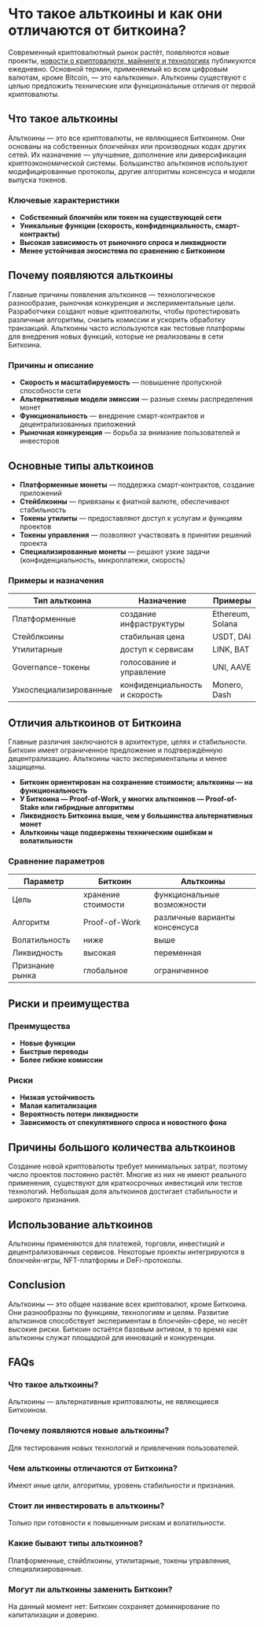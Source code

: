 # Что такое альткоины и как они отличаются от биткоина?

Современный криптовалютный рынок растёт, появляются новые проекты, [новости о криптовалюте, майнинге и технологиях](https://altcoinlog.com/) публикуются ежедневно. Основной термин, применяемый ко всем цифровым валютам, кроме Bitcoin, — это «альткоины». Альткоины существуют с целью предложить технические или функциональные отличия от первой криптовалюты.

## **Что такое альткоины**

Альткоины — это все криптовалюты, не являющиеся Биткоином. Они основаны на собственных блокчейнах или производных кодах других сетей. Их назначение — улучшение, дополнение или диверсификация криптоэкономической системы. Большинство альткоинов используют модифицированные протоколы, другие алгоритмы консенсуса и модели выпуска токенов.

### **Ключевые характеристики**

- **Собственный блокчейн или токен на существующей сети**
- **Уникальные функции (скорость, конфиденциальность, смарт-контракты)**
- **Высокая зависимость от рыночного спроса и ликвидности**
- **Менее устойчивая экосистема по сравнению с Биткоином**

## **Почему появляются альткоины**

Главные причины появления альткоинов — технологическое разнообразие, рыночная конкуренция и экспериментальные цели. Разработчики создают новые криптовалюты, чтобы протестировать различные алгоритмы, снизить комиссии и ускорить обработку транзакций. Альткоины часто используются как тестовые платформы для внедрения новых функций, которые не реализованы в сети Биткоина.

### **Причины и описание**

- **Скорость и масштабируемость** — повышение пропускной способности сети
- **Альтернативные модели эмиссии** — разные схемы распределения монет
- **Функциональность** — внедрение смарт-контрактов и децентрализованных приложений
- **Рыночная конкуренция** — борьба за внимание пользователей и инвесторов

## **Основные типы альткоинов**

- **Платформенные монеты** — поддержка смарт-контрактов, создание приложений
- **Стейблкоины** — привязаны к фиатной валюте, обеспечивают стабильность
- **Токены утилиты** — предоставляют доступ к услугам и функциям проектов
- **Токены управления** — позволяют участвовать в принятии решений проекта
- **Специализированные монеты** — решают узкие задачи (конфиденциальность, микроплатежи, скорость)

### **Примеры и назначения**

| Тип альткоина | Назначение | Примеры |
| --- | --- | --- |
| Платформенные | создание инфраструктуры | Ethereum, Solana |
| Стейблкоины | стабильная цена | USDT, DAI |
| Утилитарные | доступ к сервисам | LINK, BAT |
| Governance-токены | голосование и управление | UNI, AAVE |
| Узкоспециализированные | конфиденциальность и скорость | Monero, Dash |

## **Отличия альткоинов от Биткоина**

Главные различия заключаются в архитектуре, целях и стабильности. Биткоин имеет ограниченное предложение и подтверждённую децентрализацию. Альткоины часто экспериментальны и менее защищены.

- **Биткоин ориентирован на сохранение стоимости; альткоины — на функциональность**
- **У Биткоина — Proof-of-Work, у многих альткоинов — Proof-of-Stake или гибридные алгоритмы**
- **Ликвидность Биткоина выше, чем у большинства альтернативных монет**
- **Альткоины чаще подвержены техническим ошибкам и волатильности**

### **Сравнение параметров**

| Параметр | Биткоин | Альткоины |
| --- | --- | --- |
| Цель | хранение стоимости | функциональные возможности |
| Алгоритм | Proof-of-Work | различные варианты консенсуса |
| Волатильность | ниже | выше |
| Ликвидность | высокая | переменная |
| Признание рынка | глобальное | ограниченное |

## **Риски и преимущества**

### **Преимущества**

- **Новые функции**
- **Быстрые переводы**
- **Более гибкие комиссии**

### **Риски**

- **Низкая устойчивость**
- **Малая капитализация**
- **Вероятность потери ликвидности**
- **Зависимость от спекулятивного спроса и новостного фона**

## **Причины большого количества альткоинов**

Создание новой криптовалюты требует минимальных затрат, поэтому число проектов постоянно растёт. Многие из них не имеют реального применения, существуют для краткосрочных инвестиций или тестов технологий. Небольшая доля альткоинов достигает стабильности и широкого признания.

## **Использование альткоинов**

Альткоины применяются для платежей, торговли, инвестиций и децентрализованных сервисов. Некоторые проекты интегрируются в блокчейн-игры, NFT-платформы и DeFi-протоколы.

## **Conclusion**

Альткоины — это общее название всех криптовалют, кроме Биткоина. Они разнообразны по функциям, технологиям и целям. Развитие альткоинов способствует экспериментам в блокчейн-сфере, но несёт высокие риски. Биткоин остаётся базовым активом, в то время как альткоины служат площадкой для инноваций и конкуренции.

## **FAQs**

### **Что такое альткоины?**

Альткоины — альтернативные криптовалюты, не являющиеся Биткоином.

### **Почему появляются новые альткоины?**

Для тестирования новых технологий и привлечения пользователей.

### **Чем альткоины отличаются от Биткоина?**

Имеют иные цели, алгоритмы, уровень стабильности и признания.

### **Стоит ли инвестировать в альткоины?**

Только при готовности к повышенным рискам и волатильности.

### **Какие бывают типы альткоинов?**

Платформенные, стейблкоины, утилитарные, токены управления, специализированные.

### **Могут ли альткоины заменить Биткоин?**

На данный момент нет: Биткоин сохраняет доминирование по капитализации и доверию.
